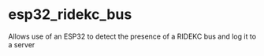 # esp32_ridekc_bus
Allows use of an ESP32 to detect the presence of a RIDEKC bus and log it to a server
